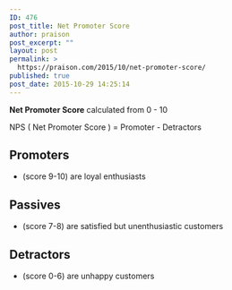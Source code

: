 ```yaml
---
ID: 476
post_title: Net Promoter Score
author: praison
post_excerpt: ""
layout: post
permalink: >
  https://praison.com/2015/10/net-promoter-score/
published: true
post_date: 2015-10-29 14:25:14
---
```

<strong>Net Promoter Score</strong> calculated from 0 - 10

NPS ( Net Promoter Score ) = Promoter - Detractors
<h2>Promoters</h2>
<ul>
 	<li>(score 9-10) are loyal enthusiasts</li>
</ul>
<h2>Passives</h2>
<ul>
 	<li>(score 7-8) are satisfied but unenthusiastic customers</li>
</ul>
<h2>Detractors</h2>
<ul>
 	<li>(score 0-6) are unhappy customers</li>
</ul>